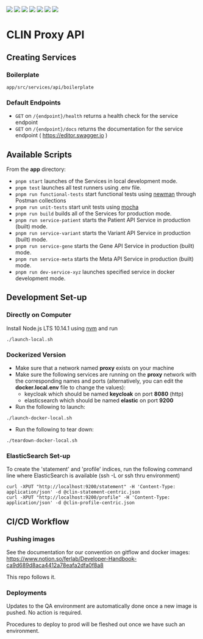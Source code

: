 ![](https://github.com/Ferlab-Ste-Justine/clin-proxy-api/workflows/Build%20Images/badge.svg)
![](https://github.com/Ferlab-Ste-Justine/clin-proxy-api/workflows/Publish%20Images%20Using%20Commit%20Hash/badge.svg)
![](https://github.com/Ferlab-Ste-Justine/clin-proxy-api/workflows/Publish%20Images%20Using%20Tag/badge.svg)
![](https://github.com/Ferlab-Ste-Justine/clin-proxy-api/workflows/Lint%20Check/badge.svg)
![](https://github.com/Ferlab-Ste-Justine/clin-proxy-api/workflows/Dependencies%20Security%20Audit/badge.svg)
![](https://github.com/Ferlab-Ste-Justine/clin-proxy-api/workflows/Unit%20Tests/badge.svg)
![](https://github.com/Ferlab-Ste-Justine/clin-proxy-api/workflows/Commit%20Lint%20Check/badge.svg)

# CLIN Proxy API

## Creating Services

### Boilerplate

`app/src/services/api/boilerplate`

###  Default Endpoints

* `GET` on `/{endpoint}/health` returns a health check for the service endpoint
* `GET` on `/{endpoint}/docs` returns the documentation for the service endpoint ( https://editor.swagger.io )

## Available Scripts

From the **app** directory:

* `pnpm start` launches of the Services in local development mode.<br>
* `pnpm test` launches all test runners using .env file.<br>
* `pnpm run functional-tests` start functional tests using  [newman](https://github.com/postmanlabs/newman) through Postman collections
* `pnpm run unit-tests` start unit tests using  [mocha](https://www.npmjs.com/package/mocha)
* `pnpm run build` builds all of the Services for production mode.<br>
* `pnpm run service-patient` starts the Patient API Service in production (built) mode.<br>
* `pnpm run service-variant` starts the Variant API Service in production (built) mode.<br>
* `pnpm run service-gene` starts the Gene API Service in production (built) mode.<br>
* `pnpm run service-meta` starts the Meta API Service in production (built) mode.<br>
* `pnpm run dev-service-xyz` launches specified service in docker development mode.<br>

## Development Set-up

### Directly on Computer

Install Node.js LTS 10.14.1 using [nvm](https://github.com/creationix/nvm/blob/master/README.md) and run
```
./launch-local.sh
```

### Dockerized Version

- Make sure that a network named **proxy** exists on your machine
- Make sure the following services are running on the **proxy** network with the corresponding names and ports (alternatively, you can edit the **docker.local.env** file to change the values):
  - keycloak which should be named **keycloak** on port **8080** (http)
  - elasticsearch which should be named **elastic** on port **9200**
- Run the following to launch:
```
./launch-docker-local.sh
```
- Run the following to tear down:
```
./teardown-docker-local.sh
```

### ElasticSearch Set-up

To create the 'statement' and 'profile' indices, run the following command line where ElasticSearch is available (ssh -L or ssh thru environment)

```
curl -XPUT "http://localhost:9200/statement" -H 'Content-Type: application/json' -d @clin-statement-centric.json
curl -XPUT "http://localhost:9200/profile" -H 'Content-Type: application/json' -d @clin-profile-centric.json
```

## CI/CD Workflow

### Pushing images

See the documentation for our convention on gitflow and docker images: https://www.notion.so/ferlab/Developer-Handbook-ca9d689d8aca4412a78eafa2dfa0f8a8

This repo follows it.

### Deployments

Updates to the QA environment are automatically done once a new image is pushed. No action is required.

Procedures to deploy to prod will be fleshed out once we have such an environment.